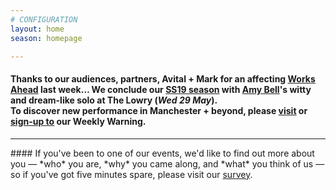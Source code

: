 ```yaml
---
# CONFIGURATION
layout: home
season: homepage

---
```

#### Thanks to our audiences, partners, Avital + Mark for an affecting [Works Ahead](/current/2019-worksahead) last week… We conclude our [SS19 season](/current/2019-springsummer) with [Amy Bell](/current/2019-springsummer/bell)'s witty and dream-like solo at The Lowry (*Wed 29 May*).<br>To discover new performance in Manchester + beyond, please <a href="http://wordofwarning.posthaven.com" target="_blank">visit</a> or <a href="http://eepurl.com/i_Odb" target="_blank">sign-up to</a> our Weekly Warning.          
<hr>               
#### If you've been to one of our events, we'd like to find out more about you — *who* you are, *why* you came along, and *what* you think of us — so if you've got five minutes spare, please visit our <a href="http://research.audiencesurveys.org/s.asp?k=152950990710" target="_blank">survey</a>.

